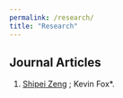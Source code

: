 ```yaml
---
permalink: /research/
title: "Research"
---
```

Journal Articles
------
1. <u>Shipei Zeng</u> ; Kevin Fox*. 
